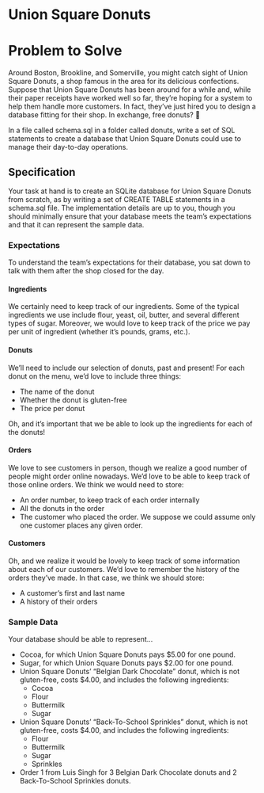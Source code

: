 # Union Square Donuts

# Problem to Solve

Around Boston, Brookline, and Somerville, you might catch sight of Union Square Donuts, a shop famous in the area for its delicious confections. Suppose that Union Square Donuts has been around for a while and, while their paper receipts have worked well so far, they’re hoping for a system to help them handle more customers. In fact, they’ve just hired you to design a database fitting for their shop. In exchange, free donuts? 🍩

In a file called schema.sql in a folder called donuts, write a set of SQL statements to create a database that Union Square Donuts could use to manage their day-to-day operations.

## Specification

Your task at hand is to create an SQLite database for Union Square Donuts from scratch, as by writing a set of CREATE TABLE statements in a schema.sql file. The implementation details are up to you, though you should minimally ensure that your database meets the team’s expectations and that it can represent the sample data.

### Expectations

To understand the team’s expectations for their database, you sat down to talk with them after the shop closed for the day.

#### Ingredients

We certainly need to keep track of our ingredients. Some of the typical ingredients we use include flour, yeast, oil, butter, and several different types of sugar. Moreover, we would love to keep track of the price we pay per unit of ingredient (whether it’s pounds, grams, etc.).

#### Donuts

We’ll need to include our selection of donuts, past and present! For each donut on the menu, we’d love to include three things:

- The name of the donut
- Whether the donut is gluten-free
- The price per donut

Oh, and it’s important that we be able to look up the ingredients for each of the donuts!

#### Orders

We love to see customers in person, though we realize a good number of people might order online nowadays. We’d love to be able to keep track of those online orders. We think we would need to store:

- An order number, to keep track of each order internally
- All the donuts in the order
- The customer who placed the order. We suppose we could assume only one customer places any given order.

#### Customers

Oh, and we realize it would be lovely to keep track of some information about each of our customers. We’d love to remember the history of the orders they’ve made. In that case, we think we should store:

- A customer’s first and last name
- A history of their orders

### Sample Data

Your database should be able to represent…

- Cocoa, for which Union Square Donuts pays $5.00 for one pound.
- Sugar, for which Union Square Donuts pays $2.00 for one pound.
- Union Square Donuts’ “Belgian Dark Chocolate” donut, which is not gluten-free, costs $4.00, and includes the following ingredients:
  - Cocoa
  - Flour
  - Buttermilk
  - Sugar
- Union Square Donuts’ “Back-To-School Sprinkles” donut, which is not gluten-free, costs $4.00, and includes the following ingredients:
  - Flour
  - Buttermilk
  - Sugar
  - Sprinkles
- Order 1 from Luis Singh for 3 Belgian Dark Chocolate donuts and 2 Back-To-School Sprinkles donuts.
